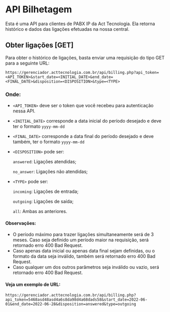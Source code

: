 # API Bilhetagem

Esta é uma API para clientes de PABX IP da Act Tecnologia. Ela retorna histórico e dados das ligações efetuadas na nossa central.


## Obter ligações [GET]

Para obter o histórico de ligações, basta enviar uma requisição do tipo GET para a seguinte URL:


```url
https://gerenciador.acttecnologia.com.br/api/billing.php?api_token=<API_TOKEN>&start_date=<INITIAL_DATE>&end_date=<FINAL_DATE>&disposition=<DISPOSITION>&type=<TYPE>
```

### Onde:
- ```<API_TOKEN>``` deve ser o token que você recebeu para autenticação nessa API.


- ```<INITIAL_DATE>``` corresponde a data inicial do período desejado e deve ter o formato ```yyyy-mm-dd```


- ```<FINAL_DATE>``` corresponde a data final do período desejado e deve também, ter o formato ```yyyy-mm-dd```


- ```<DISPOSITION>``` pode ser:

    ```answered```: Ligações atendidas;

    ```no_answer```: Ligações não atendidas;


- ```<TYPE>``` pode ser:

    ```incoming```: Ligações de entrada;

    ```outgoing```: Ligações de saída;

    ```all```: Ambas as anteriores.

#### Observações:
- O período máximo para trazer ligações simultaneamente será de 3 meses. Caso seja definido um período maior na requisição, será retornado erro 400 Bad Request.
- Caso apenas data inicial ou apenas data final sejam definidas, ou o formato da data seja inválido, também será retornado erro 400 Bad Request.
- Caso qualquer um dos outros parâmetros seja inválido ou vazio, será retornado erro 400 Bad Request.

#### Veja um exemplo de URL:

```url
https://gerenciador.acttecnologia.com.br/api/billing.php?api_token=5468asd48asd4a6s8da98d4a68dads58&start_date=2022-06-01&end_date=2022-06-28&disposition=answered&type=outgoing
```
